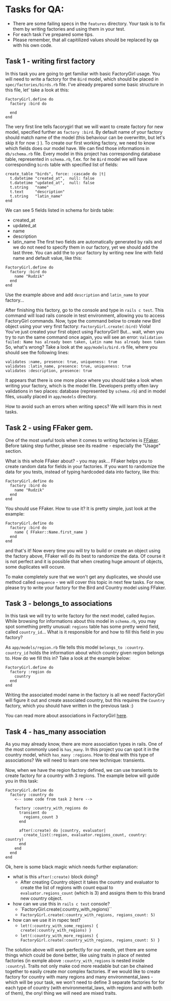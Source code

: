 # Tasks for QA:

- There are some failing specs in the `features` directory.
Your task is to fix them by writing factories and using them in your test.
- For each task I've prepared some tips.
- Please remember, that all capitilized values should be replaced by qa with his own code.

## Task 1 - writing first factory
In this task you are going to get familiar with basic FactoryGirl usage.
You will need to write a factory for the `Bird` model, which should be placed in `spec/factories/birds.rb` file.
I've already prepared some basic structure in this file, let' take a look at this:
```
FactoryGirl.define do
  factory :bird do

  end
end

```
The very first line tells facorygirl that we will want to create factory for new model, specified further
as `factory :bird`. By default name of your factory should match name of the model
(this behaviour can be overwrittn, but let's skip it for now :) ). To create our first working factory, we need to know which fields
does our model have. We can find those informations in `db/schema.rb` file.
Every model in this project has corresponding database table, represented in `schema.rb`, f.ex.
for he `Bird` model we will have corresponding `birds` table with specified list of fields:
```
create_table "birds", force: :cascade do |t|
  t.datetime "created_at",  null: false
  t.datetime "updated_at",  null: false
  t.string   "name"
  t.text     "description"
  t.string   "latin_name"
end
```
We can see 5 fields listed in schema for birds table:
- created_at
- updated_at
- name
- description
- latin_name
The first two fields are automatically generated by rails and we do not need to specify them in our factory,
yet we should add the last three. You can add the to your factory by writing new line with field name
and default value, like this:
```
FactoryGirl.define do
  factory :bird do
    name "Rudzik"
  end
end
```

Use the example above and add `description` and `latin_name` to your factory...

After finishing this factory, go to the console and type in `rails c test`. This command will load rails console in test environment,
allowing you to access FactoryGirl commands.
Now, type the command below to create new Bird object using your very first factory:
`FactoryGirl.create(:bird)`
Viola! You've just created your first object using FactoryGirl!
But... wait, when you try to run the same command once again, you will see an error:
`Validation failed: Name has already been taken, Latin name has already been taken`
So, what's wrong? Take a look at the `app/models/bird.rb` file, where you should see the following lines:
```
validates :name, presence: true, uniqueness: true
validates :latin_name, presence: true, uniqueness: true
validates :description, presence: true
```
It appears that there is one more place where you should take a look when writing your factory,
which is the model file. Developers pretty often lavy validations in two places:
database (represented by `schema.rb`) and in model files, usually placed in `app/models` directory.

How to avoid such an errors when writing specs? We will learn this in next tasks.

## Task 2 - using FFaker gem.
One of the most useful tools when it comes to writing factories is [FFaker](https://github.com/ffaker/ffaker).
Before taking step further, please see its readme - especially the "Usage" section.

What is this whole FFaker about? - you may ask... FFaker helps you to create random data for fields in your factories.
If you want to randomize the data for you tests, instead of typing hardcoded data into factory, like this:
```
FactoryGirl.define do
  factory :bird do
    name "Rudzik"
  end
end
```
You should use FFaker. How to use it? It is pretty simple, just look at the example:
```
FactoryGirl.define do
  factory :bird do
    name { FFaker::Name.first_name }
  end
end
```
and that's it! Now every time you will try to build or create an object using the factory above,
FFaker will do its best to randomize the data. Of course it is not perfect and it is
possible that when creating huge amount of objects, some duplicates will occure.

To make completely sure that we won't get any duplicates, we should use method called `sequence` - we will cover this topic in next few tasks.
For now, please try to write your factory for the Bird and Country model using FFaker.

## Task 3 - belongs_to associations
In this task we will try to write factory for the next model, called `Region`.
While browsing for informations about this model in `schema.rb`, you may spot something
pretty unusual: `regions` table has some pretty weird field, called
`country_id`... What is it responsible for and how to fill this field in you factory?

As `app/models/region.rb` file tells this model `belongs_to :country`. `country_id` holds the information
about which country given region belongs to. How do we fill this in? Take a look at the example below:
```
FactoryGirl.define do
  factory :region do
    country
  end
end
```
Writing the associated model name in the factory is all we need! FactoryGirl will figure it out and create associated country, but
this requires the `Country` factory, which you should have written in the previous task :)

You can read more about associations in FactoryGirl [here](http://www.rubydoc.info/gems/factory_girl/file/GETTING_STARTED.md#Associations).

## Task 4 - has_many association
As you may already know, there are more association types in rails. One of the most commonly used is
`has_many`. In this project you can spot it in the country model, which `has_many :regions`.
How to deal with this type of associations? We will need to learn one new technique: transients.

Now, when we have the region factory defined, we can use transients to create factory for a country with 3 regions.
The example below will guide you in this task:
```
FactoryGirl.define do
  factory :country do
    <-- some code from task 2 here -->

    factory :country_with_regions do
      transient do
        regions_count 3
      end

      after(:create) do |country, evaluator|
        create_list(:region, evaluator.regions_count, country: country)
      end
    end
  end
end
```
Ok, here is some black magic which needs further explanation:
* what is this `after(:create)` block doing?
  * After creating Country object it takes the country and evaluator to
    create the list of regions with count equal to `evaluator.regions_count` (which is 3)
    and assigns them to this brand new country object.
* how can we use this in `rails c test` console?
  * `FactoryGirl.create(:country_with_regions)``
  * `FactoryGirl.create(:country_with_regions, regions_count: 5)`
* how can we use it in rspec test?
  * `let!(:country_with_some_regions) { create(:country_with_regions) }`
  * `let!(:country_with_more_regions) { FactoryGirl.create(:country_with_regions, regions_count: 5) }`

The solution above will work perfectly for our needs, yet there are some things which could be done better,
like using traits in place of nested factories (in exmple above `:country_with_regions`
is nested inside `:country`). Traits not only make cod more readable but can be chained together
to easily create mor complex factories. If we would like to create factory for country with many
regions and many environmental_laws - which will be your task, we won't need to define 3 separate
factories for for each type of country (with environmental_laws, with regions and with both of them), the onyl thing we will need
are mixed traits.

